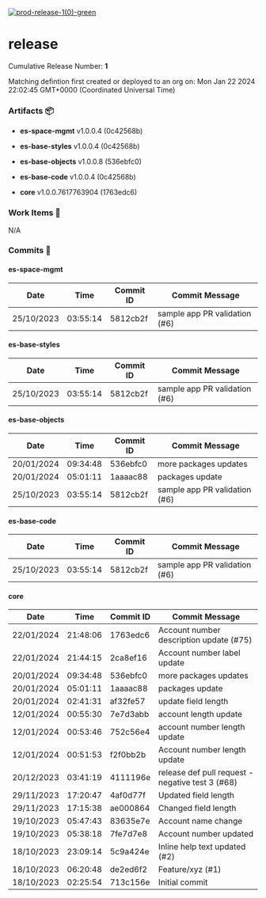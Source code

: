 [![prod-release-1(0)-green](https://img.shields.io/static/v1?label=prod&message=release-1(0)&color=green)](#7357129dac9a29380e4509287cc694b0df0b4824) 
<a id=7357129dac9a29380e4509287cc694b0df0b4824></a>
# release
 Cumulative Release Number: <b>1</b> 

Matching defintion first created or deployed to an org on: Mon Jan 22 2024 22:02:45 GMT+0000 (Coordinated Universal Time)
 ### Artifacts :package:
- **es-space-mgmt**     v1.0.0.4 (0c42568b)

- **es-base-styles**     v1.0.0.4 (0c42568b)

- **es-base-objects**     v1.0.0.8 (536ebfc0)

- **es-base-code**     v1.0.0.4 (0c42568b)

- **core**     v1.0.0.7617763904 (1763edc6)

### Work Items :gem:
N/A

### Commits :book:

#### es-space-mgmt
| Date       | Time     | Commit ID | Commit Message                |
| ---------- | -------- | --------- | ----------------------------- |
| 25/10/2023 | 03:55:14 | 5812cb2f  | sample app PR validation (#6) |

#### es-base-styles
| Date       | Time     | Commit ID | Commit Message                |
| ---------- | -------- | --------- | ----------------------------- |
| 25/10/2023 | 03:55:14 | 5812cb2f  | sample app PR validation (#6) |

#### es-base-objects
| Date       | Time     | Commit ID | Commit Message                |
| ---------- | -------- | --------- | ----------------------------- |
| 20/01/2024 | 09:34:48 | 536ebfc0  | more packages updates         |
| 20/01/2024 | 05:01:11 | 1aaaac88  | packages update               |
| 25/10/2023 | 03:55:14 | 5812cb2f  | sample app PR validation (#6) |

#### es-base-code
| Date       | Time     | Commit ID | Commit Message                |
| ---------- | -------- | --------- | ----------------------------- |
| 25/10/2023 | 03:55:14 | 5812cb2f  | sample app PR validation (#6) |

#### core
| Date       | Time     | Commit ID | Commit Message                                   |
| ---------- | -------- | --------- | ------------------------------------------------ |
| 22/01/2024 | 21:48:06 | 1763edc6  | Account number description update (#75)          |
| 22/01/2024 | 21:44:15 | 2ca8ef16  | Account number label update                      |
| 20/01/2024 | 09:34:48 | 536ebfc0  | more packages updates                            |
| 20/01/2024 | 05:01:11 | 1aaaac88  | packages update                                  |
| 20/01/2024 | 02:41:31 | af32fe57  | update field length                              |
| 12/01/2024 | 00:55:30 | 7e7d3abb  | account length update                            |
| 12/01/2024 | 00:53:46 | 752c56e4  | account number length update                     |
| 12/01/2024 | 00:51:53 | f2f0bb2b  | Account number length update                     |
| 20/12/2023 | 03:41:19 | 4111196e  | release def pull request - negative test 3 (#68) |
| 29/11/2023 | 17:20:47 | 4af0d77f  | Updated field length                             |
| 29/11/2023 | 17:15:38 | ae000864  | Changed field length                             |
| 19/10/2023 | 05:47:43 | 83635e7e  | Account name change                              |
| 19/10/2023 | 05:38:18 | 7fe7d7e8  | Account number updated                           |
| 18/10/2023 | 23:09:14 | 5c9a424e  | Inline help text updated (#2)                    |
| 18/10/2023 | 06:20:48 | de2ed6f2  | Feature/xyz (#1)                                 |
| 18/10/2023 | 02:25:54 | 713c156e  | Initial commit                                   |
